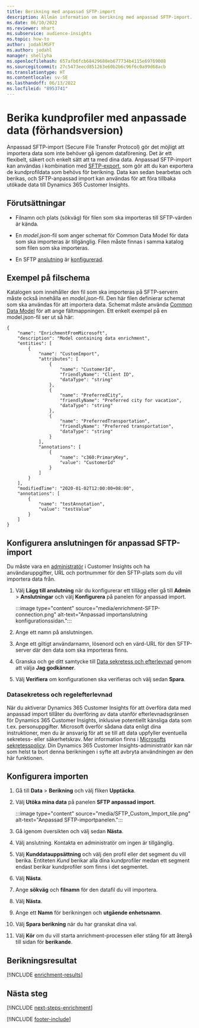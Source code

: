 ```yaml
---
title: Berikning med anpassad SFTP-import
description: Allmän information om berikning med anpassad SFTP-import.
ms.date: 06/10/2022
ms.reviewer: mhart
ms.subservice: audience-insights
ms.topic: how-to
author: jodahlMSFT
ms.author: jodahl
manager: shellyha
ms.openlocfilehash: 657afb6fcb68429680eb677734b4115e69769008
ms.sourcegitcommit: 27c5473eecd851263e60b2b6c96f6c0a99d68acb
ms.translationtype: HT
ms.contentlocale: sv-SE
ms.lasthandoff: 06/13/2022
ms.locfileid: "8953741"
---
```

# <a name="enrich-customer-profiles-with-custom-data-preview"></a>Berika kundprofiler med anpassade data (förhandsversion)

Anpassad SFTP-import (Secure File Transfer Protocol) gör det möjligt att importera data som inte behöver gå igenom dataförening. Det är ett flexibelt, säkert och enkelt sätt att ta med dina data. Anpassad SFTP-import kan användas i kombination med [SFTP-export](export-sftp.md), som gör att du kan exportera de kundprofildata som behövs för berikning. Data kan sedan bearbetas och berikas, och SFTP-anpassad import kan användas för att föra tillbaka utökade data till Dynamics 365 Customer Insights.

## <a name="prerequisites"></a>Förutsättningar

- Filnamn och plats (sökväg) för filen som ska importeras till SFTP-värden är kända.

- En *model.json*-fil som anger schemat för Common Data Model för data som ska importeras är tillgänglig. Filen måste finnas i samma katalog som filen som ska importeras.

- En SFTP [anslutning](connections.md) är [konfigurerad](#configure-the-connection-for-sftp-custom-import).

## <a name="file-schema-example"></a>Exempel på filschema

Katalogen som innehåller den fil som ska importeras på SFTP-servern måste också innehålla en *model.json*-fil. Den här filen definierar schemat som ska användas för att importera data. Schemat måste använda [Common Data Model](/common-data-model/) för att ange fältmappningen. Ett enkelt exempel på en model.json-fil ser ut så här:

```
{
    "name": "EnrichmentFromMicrosoft",
    "description": "Model containing data enrichment",
    "entities": [
        {
            "name": "CustomImport",
            "attributes": [
                {
                    "name": "CustomerId",
                    "friendlyName": "Client ID",
                    "dataType": "string"
                },
                {
                    "name": "PreferredCity",
                    "friendlyName": "Preferred city for vacation",
                    "dataType": "string"
                },
                {
                    "name": "PreferredTransportation",
                    "friendlyName": "Preferred transportation",
                    "dataType": "string"
                }
            ],
            "annotations": [
                {
                    "name": "c360:PrimaryKey",
                    "value": "CustomerId"
                }
            ]
        }
    ],
    "modifiedTime": "2020-01-02T12:00:00+08:00",
    "annotations": [
        {
            "name": "testAnnotation",
            "value": "testValue"
        }
    ]
}
```

## <a name="configure-the-connection-for-sftp-custom-import"></a>Konfigurera anslutningen för anpassad SFTP-import

Du måste vara en [administratör](permissions.md#admin) i Customer Insights och ha användaruppgifter, URL och portnummer för den SFTP-plats som du vill importera data från.

1. Välj **Lägg till anslutning** när du konfigurerar ett tillägg eller gå till **Admin**  > **Anslutningar** och välj **Konfigurera** på panelen för anpassad import.

   :::image type="content" source="media/enrichment-SFTP-connection.png" alt-text="Anpassad importanslutning konfigurationssidan.":::

1. Ange ett namn på anslutningen.

1. Ange ett giltigt användarnamn, lösenord och en värd-URL för den SFTP-server där den data som ska importeras finns.

1. Granska och ge ditt samtycke till [Data sekretess och efterlevnad](#data-privacy-and-compliance) genom att välja **Jag godkänner**.

1. Välj **Verifiera** om konfigurationen ska verifieras och välj sedan **Spara**.

### <a name="data-privacy-and-compliance"></a>Datasekretess och regelefterlevnad

När du aktiverar Dynamics 365 Customer Insights för att överföra data med anpassad import tillåter du överföring av data utanför efterlevnadsgränsen för Dynamics 365 Customer Insights, inklusive potentiellt känsliga data som t.ex. personuppgifter. Microsoft överför sådana data enligt dina instruktioner, men du är ansvarig för att se till att data uppfyller eventuella sekretess- eller säkerhetskrav. Mer information finns i [Microsofts sekretesspolicy](https://go.microsoft.com/fwlink/?linkid=396732).
Din Dynamics 365 Customer Insights-administratör kan när som helst ta bort denna berikningen i syfte att avbryta användningen av den här funktionen.

## <a name="configure-the-import"></a>Konfigurera importen

1. Gå till **Data** > **Berikning** och välj fliken **Upptäcka**.

1. Välj **Utöka mina data** på panelen **SFTP anpassad import**.

   :::image type="content" source="media/SFTP_Custom_Import_tile.png" alt-text="Anpassad SFTP-importpanelen.":::

1. Gå igenom översikten och välj sedan **Nästa**.

1. Välj anslutning. Kontakta en administratör om ingen är tillgänglig.

1. Välj **Kunddatauppsättning** och välj den profil eller det segment du vill berika. Entiteten *Kund* berikar alla dina kundprofiler medan ett segment endast berikar kundprofiler som finns i det segmentet.

1. Välj **Nästa**.

1. Ange **sökväg** och **filnamn** för den datafil du vill importera.

1. Välj **Nästa**.

1. Ange ett **Namn** för berikningen och **utgående enhetsnamn**.

1. Välj **Spara berikning** när du har granskat dina val.

1. Välj **Kör** om du vill starta anrichment-processen eller stäng för att återgå till sidan för **berikande**.

## <a name="enrichment-results"></a>Berikningsresultat

[!INCLUDE [enrichment-results](includes/enrichment-results.md)]

## <a name="next-steps"></a>Nästa steg

[!INCLUDE [next-steps-enrichment](includes/next-steps-enrichment.md)]

[!INCLUDE [footer-include](includes/footer-banner.md)]
